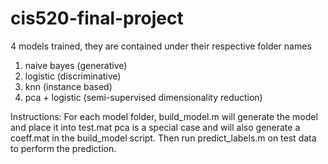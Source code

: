 # cis520-final-project
4 models trained, they are contained under their respective folder names
1. naive bayes (generative)
2. logistic (discriminative)
3. knn (instance based)
4. pca + logistic (semi-supervised dimensionality reduction)

Instructions:
For each model folder,
build_model.m will generate the model and place it into test.mat
pca is a special case and will also generate a coeff.mat in the build_model script.
Then run predict_labels.m on test data to perform the prediction.

